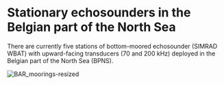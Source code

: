 # Stationary echosounders in the Belgian part of the North Sea

There are currently five stations of bottom-moored echosounder (SIMRAD WBAT) with upward-facing transducers (70 and 200 kHz) deployed in the Belgian part of the North Sea (BPNS).

![BAR_moorings-resized](https://github.com/user-attachments/assets/f136be60-83e9-46ed-88ae-93972d8869be)
